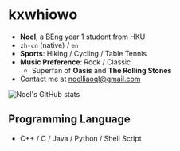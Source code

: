 # kxwhiowo

+ **Noel**, a BEng year 1 student from HKU
+ `zh-cn` (native) / `en`
+ **Sports**: Hiking / Cycling / Table Tennis
+ **Music Preference**: Rock / Classic
  + Superfan of **Oasis** and **The Rolling Stones**
+ Contact me at <noelliaoql@gmail.com>

![Noel's GitHub stats](https://github-readme-stats.vercel.app/api?username=kxwhiowo&show_icons=true&theme=radical)

## Programming Language

+ C++ / C / Java / Python / Shell Script





<!---
kxwhiowo/kxwhiowo is a ✨ special ✨ repository because its `README.md` (this file) appears on your GitHub profile.
You can click the Preview link to take a look at your changes.
--->


